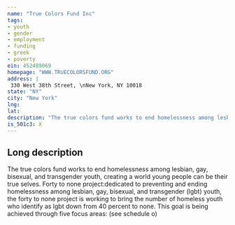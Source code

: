 ```yaml
---
name: "True Colors Fund Inc"
tags:
- youth
- gender
- employment
- funding
- greek
- poverty
ein: 452489069
homepage: "WWW.TRUECOLORSFUND.ORG"
address: |
 330 West 38th Street, \nNew York, NY 10018
state: "NY"
city: "New York"
lng: 
lat: 
description: "The true colors fund works to end homelessness among lesbian, gay, bisexual, and transgender youth, creating a world in which young people can be their true selves. "
is_501c3: X
---
```


## Long description

The true colors fund works to end homelessness among lesbian, gay, bisexual, and transgender youth, creating a world young people can be their true selves. Forty to none project:dedicated to preventing and ending homelessness among lesbian, gay, bisexual, and transgender (lgbt) youth, the forty to none project is working to bring the number of homeless youth who identify as lgbt down from 40 percent to none. This goal is being achieved through five focus areas: (see schedule o)
